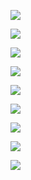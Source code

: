 
![](src/20250102/1.jpg)

![](src/20250102/2.jpg)

![](src/20250102/3.jpg)

![](src/20250102/4.jpg)


![](src/20250102/5.jpg)

![](src/20250102/6.jpg)

![](src/20250102/7.jpg)

![](src/20250102/8.jpg)

![](src/20250102/9.jpg)
